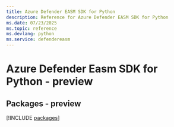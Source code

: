 ```yaml
---
title: Azure Defender EASM SDK for Python
description: Reference for Azure Defender EASM SDK for Python
ms.date: 07/23/2025
ms.topic: reference
ms.devlang: python
ms.service: defendereasm
---
```

# Azure Defender Easm SDK for Python - preview
## Packages - preview
[!INCLUDE [packages](defender-easm-index.md)]